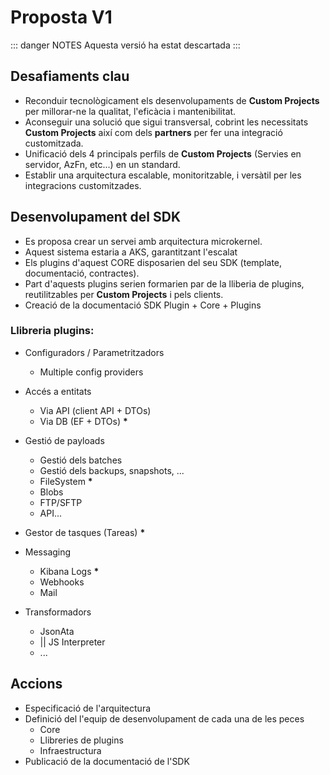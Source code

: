 # Proposta V1

::: danger NOTES
Aquesta versió ha estat descartada
:::

## Desafiaments clau

- Reconduir tecnològicament els desenvolupaments de __Custom Projects__ per millorar-ne la qualitat, l'eficàcia i mantenibilitat.
- Aconseguir una solució que sigui transversal, cobrint les necessitats __Custom Projects__ així com dels __partners__ per fer una integració customitzada.
- Unificació dels 4 principals perfils de __Custom Projects__ (Servies en servidor, AzFn, etc...) en un standard.
- Establir una arquitectura escalable, monitoritzable, i versàtil per les integracions customitzades.

## Desenvolupament del SDK

- Es proposa crear un servei amb arquitectura microkernel. 
- Aquest sistema estaria a AKS, garantitzant l'escalat 
- Els plugins d'aquest CORE disposarien del seu SDK (template, documentació, contractes). 
- Part d'aquests plugins serien formarien par de la lliberia de plugins, reutilitzables per __Custom Projects__ i pels clients.
- Creació de la documentació SDK Plugin + Core + Plugins

### Llibreria plugins:

   - Configuradors / Parametritzadors
      - Multiple config providers

   - Accés a entitats
      - Via API (client API + DTOs)
      - Via DB (EF + DTOs) __*__

   - Gestió de payloads
      - Gestió dels batches
      - Gestió dels backups, snapshots, ...
      - FileSystem __*__
      - Blobs
      - FTP/SFTP
      - API...

   - Gestor de tasques (Tareas) __*__
   
   - Messaging
      - Kibana Logs __*__
      - Webhooks
      - Mail

   - Transformadors
      - JsonAta
      - || JS Interpreter
      - ...

## Accions

- Especificació de l'arquitectura
- Definició del l'equip de desenvolupament de cada una de les peces
   - Core
   - Llibreries de plugins
   - Infraestructura
- Publicació de la documentació de l'SDK